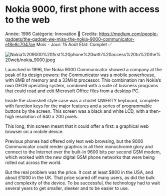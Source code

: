 # Nokia 9000, first phone with access to the web

Année: 1996
Catégorie: Innovation 🎢
Credits: https://medium.com/people-gadgets/the-gadget-we-miss-the-nokia-9000-communicator-ef8e8c7047ae
Mois - Jour: 15 Août
État: Complet ✅

![Nokia%209000%20first%20phone%20with%20access%20to%20the%20web/nokia_9000.jpeg](Nokia%209000%20first%20phone%20with%20access%20to%20the%20web/nokia_9000.jpeg)

Launched in 1996, the Nokia 9000 Communicator showed a company at the peak of its design powers: the Communicator was a mobile powerhouse, with 8MB of memory and a 33MHz processor. This combination ran Nokia’s own GEOS operating system, combined with a suite of business programs that could read and edit Microsoft Office files from a desktop PC.

Inside the clamshell style case was a chiclet QWERTY keyboard, complete with function keys for the major features and a series of programmable buttons by the screen. This screen was a black and white LCD, with a then-high resolution of 640 x 200 pixels.

This long, thin screen meant that it could offer a first: a graphical web browser on a mobile device.

Previous phones had offered only text web browsing, but the 9000 Communicator could render graphics in all their monochrome glory and connect to the Internet over the built-in 9600 bits per second GSM modem, which worked with the new digital GSM phone networks that were being rolled out across the world.

But the real problem was the price. It cost at least $800 in the USA, and about £1000 in the UK. That price scared off many users, as did the bulk and complexity of the device. To be successful, the technology had to wait several years to get smaller, sleeker and to be easier to use.